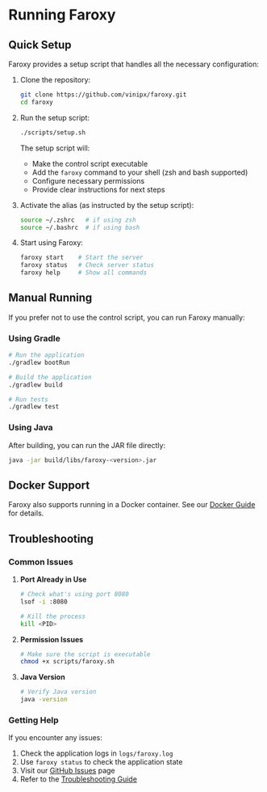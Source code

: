 # Running Faroxy

## Quick Setup

Faroxy provides a setup script that handles all the necessary configuration:

1. Clone the repository:
   ```bash
   git clone https://github.com/vinipx/faroxy.git
   cd faroxy
   ```

2. Run the setup script:
   ```bash
   ./scripts/setup.sh
   ```

   The setup script will:
   - Make the control script executable
   - Add the `faroxy` command to your shell (zsh and bash supported)
   - Configure necessary permissions
   - Provide clear instructions for next steps

3. Activate the alias (as instructed by the setup script):
   ```bash
   source ~/.zshrc   # if using zsh
   source ~/.bashrc  # if using bash
   ```

4. Start using Faroxy:
   ```bash
   faroxy start    # Start the server
   faroxy status   # Check server status
   faroxy help     # Show all commands
   ```

## Manual Running

If you prefer not to use the control script, you can run Faroxy manually:

### Using Gradle

```bash
# Run the application
./gradlew bootRun

# Build the application
./gradlew build

# Run tests
./gradlew test
```

### Using Java

After building, you can run the JAR file directly:

```bash
java -jar build/libs/faroxy-<version>.jar
```

## Docker Support

Faroxy also supports running in a Docker container. See our [Docker Guide](docker.md) for details.

## Troubleshooting

### Common Issues

1. **Port Already in Use**
   ```bash
   # Check what's using port 8080
   lsof -i :8080
   
   # Kill the process
   kill <PID>
   ```

2. **Permission Issues**
   ```bash
   # Make sure the script is executable
   chmod +x scripts/faroxy.sh
   ```

3. **Java Version**
   ```bash
   # Verify Java version
   java -version
   ```

### Getting Help

If you encounter any issues:
1. Check the application logs in `logs/faroxy.log`
2. Use `faroxy status` to check the application state
3. Visit our [GitHub Issues](https://github.com/vinipx/faroxy/issues) page
4. Refer to the [Troubleshooting Guide](troubleshooting.md)
